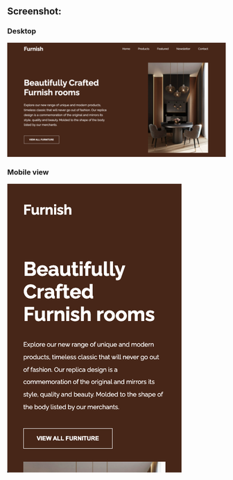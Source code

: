 ## Screenshot:

### Desktop
<img src='./screenshot/Screenshot 2022-01-09 at 01.10.19.png'>

### Mobile view
<img src='./screenshot/Screenshot 2022-01-09 at 01.12.39.png'>
